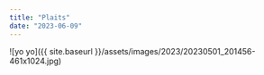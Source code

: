 ```yaml
---
title: "Plaits"
date: "2023-06-09"
---
```


![yo yo]({{ site.baseurl }}/assets/images/2023/20230501_201456-461x1024.jpg)
